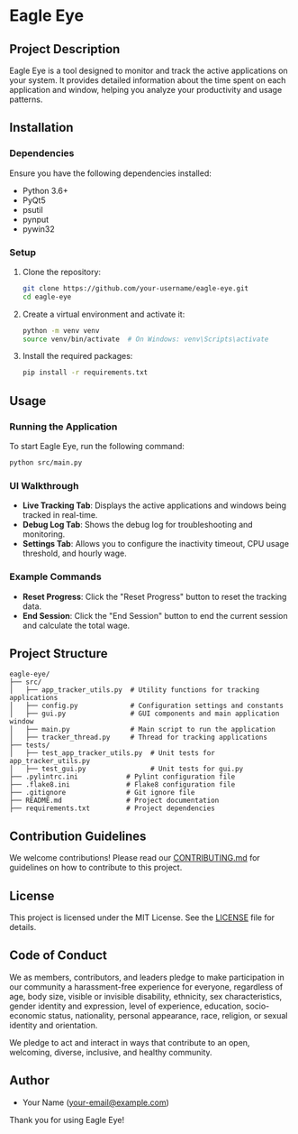 # Eagle Eye

## Project Description

Eagle Eye is a tool designed to monitor and track the active applications on your system. It provides detailed information about the time spent on each application and window, helping you analyze your productivity and usage patterns.

## Installation

### Dependencies

Ensure you have the following dependencies installed:

- Python 3.6+
- PyQt5
- psutil
- pynput
- pywin32

### Setup

1. Clone the repository:
   ```bash
   git clone https://github.com/your-username/eagle-eye.git
   cd eagle-eye
   ```

2. Create a virtual environment and activate it:
   ```bash
   python -m venv venv
   source venv/bin/activate  # On Windows: venv\Scripts\activate
   ```

3. Install the required packages:
   ```bash
   pip install -r requirements.txt
   ```

## Usage

### Running the Application

To start Eagle Eye, run the following command:
```bash
python src/main.py
```

### UI Walkthrough

- **Live Tracking Tab**: Displays the active applications and windows being tracked in real-time.
- **Debug Log Tab**: Shows the debug log for troubleshooting and monitoring.
- **Settings Tab**: Allows you to configure the inactivity timeout, CPU usage threshold, and hourly wage.

### Example Commands

- **Reset Progress**: Click the "Reset Progress" button to reset the tracking data.
- **End Session**: Click the "End Session" button to end the current session and calculate the total wage.

## Project Structure

```
eagle-eye/
├── src/
│   ├── app_tracker_utils.py  # Utility functions for tracking applications
│   ├── config.py             # Configuration settings and constants
│   ├── gui.py                # GUI components and main application window
│   ├── main.py               # Main script to run the application
│   ├── tracker_thread.py     # Thread for tracking applications
├── tests/
│   ├── test_app_tracker_utils.py  # Unit tests for app_tracker_utils.py
│   ├── test_gui.py                # Unit tests for gui.py
├── .pylintrc.ini            # Pylint configuration file
├── .flake8.ini              # Flake8 configuration file
├── .gitignore               # Git ignore file
├── README.md                # Project documentation
├── requirements.txt         # Project dependencies
```

## Contribution Guidelines

We welcome contributions! Please read our [CONTRIBUTING.md](CONTRIBUTING.md) for guidelines on how to contribute to this project.

## License

This project is licensed under the MIT License. See the [LICENSE](LICENSE) file for details.

## Code of Conduct

We as members, contributors, and leaders pledge to make participation in our community a harassment-free experience for everyone, regardless of age, body size, visible or invisible disability, ethnicity, sex characteristics, gender identity and expression, level of experience, education, socio-economic status, nationality, personal appearance, race, religion, or sexual identity and orientation.

We pledge to act and interact in ways that contribute to an open, welcoming, diverse, inclusive, and healthy community.

## Author

- Your Name (your-email@example.com)

Thank you for using Eagle Eye!
